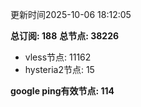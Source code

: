 更新时间2025-10-06 18:12:05

**总订阅: 188**
**总节点: 38226**
- vless节点: 11162
- hysteria2节点: 15

**google ping有效节点: 114**

